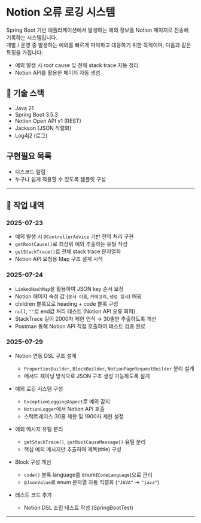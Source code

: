# Notion 오류 로깅 시스템

Spring Boot 기반 애플리케이션에서 발생하는 예외 정보를 Notion 페이지로 전송해 기록하는 시스템입니다.  
개발 / 운영 중 발생하는 예외를 빠르게 파악하고 대응하기 위한 목적이며, 다음과 같은 특징을 가집니다:

- 예외 발생 시 root cause 및 전체 stack trace 자동 정리
- Notion API를 활용한 페이지 자동 생성

## 📌 기술 스택
- Java 21
- Spring Boot 3.5.3
- Notion Open API v1 (REST)
- Jackson (JSON 직렬화)
- Log4j2 (로그)

## 구현필요 목록
- 디스코드 알림
- 누구나 쉽게 적용할 수 있도록 템플릿 구성

---

## 📆 작업 내역

### 2025-07-23
- 예외 발생 시 `@ControllerAdvice` 기반 전역 처리 구현
- `getRootCause()`로 최상위 예외 추출하는 유틸 작성
- `getStackTrace()`로 전체 stack trace 문자열화
- Notion API 요청용 Map 구조 설계 시작

### 2025-07-24
- `LinkedHashMap`을 활용하여 JSON key 순서 보장
- Notion 페이지 속성 값 (`문서 이름`, `카테고리`, `생성 일시`) 매핑
- children 블록으로 heading + code 블록 구성
- `null`, `""`로 end값 처리 테스트 (Notion API 오류 회피)
- StackTrace 길이 2000자 제한 인식 → 30줄만 추출하도록 개선
- Postman 통해 Notion API 직접 호출하여 테스트 검증 완료

### 2025-07-29
- Notion 연동 DSL 구조 설계
    - `PropertiesBuilder`, `BlockBuilder`, `NotionPageRequestBuilder` 분리 설계
    - 메서드 체이닝 방식으로 JSON 구조 생성 가능하도록 설계

- 예외 로깅 시스템 구성
    - `ExceptionLoggingAspect`로 예외 감지
    - `NotionLogger`에서 Notion API 호출
    - 스택트레이스 30줄 제한 및 1900자 제한 설정

- 예외 메시지 유틸 분리
    - `getStackTrace()`, `getRootCauseMessage()` 유틸 분리
    - 핵심 예외 메시지만 추출하여 제목(title) 구성

- Block 구성 개선
    - `code()` 블록 language를 enum(`CodeLanguage`)으로 관리
    - `@JsonValue`로 enum 문자열 자동 직렬화 (`"JAVA"` → `"java"`)

- 테스트 코드 추가
    - Notion DSL 조립 테스트 작성 (SpringBootTest)
---


